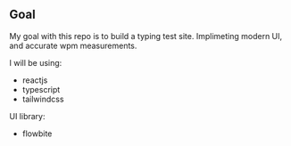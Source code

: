 ## Goal
My goal with this repo is to build a typing test site. Implimeting modern UI, and accurate wpm measurements.

I will be using:

- reactjs
- typescript
- tailwindcss

UI library:
- flowbite

